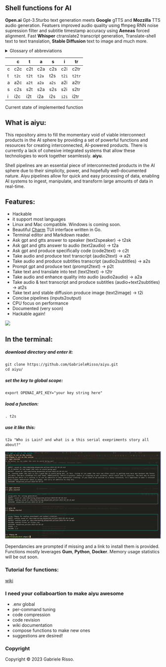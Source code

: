 ## Shell functions for AI

**Open.ai** Gpt-3.5turbo text generation meets **Google** gTTS and **Mozzilla** TTS audio generation. Featuers improved audio quality using ffmpeg RNN noise supression filter and subtitle timestamp accuracy using **Aeneas** forced alignment.
Fast **Whisper** ctranslate2 transcript generation, Translate-shell text to text translation, **Stable Diffusion** text to image and much more.

<details>

<summary>Glossary of abbreviations</summary>

## Inputs and Outputs

```c  -> code
t  -> text
a  -> audio
s  -> subtitle
tr -> translation
i  -> image
v --> video
sk -> speaker
```
</details>

|    	| c    	| t    	| a    	| s    	|  i 	|  tr 	|
|----	|------	|------	|------	|------	|------	|---	|
| c  	| c2c  	| c2t  	| c2a  	|  c2s   	| c2i 	| c2tr 	|
| t  	| `t2c`  	| `t2t`  	| `t2a`  	| t2s 	| `t2i` 	| `t2tr`  	|
| a  	| a2c  	| `a2t`  	| `a2a`  	| `a2s`  	| a2i 	|  a2tr 	|
| s  	|  c2s   	| s2t  	| s2a  	| s2s  	| s2i 	|  s2tr 	|
| i 	| i2c 	| i2t 	| i2a 	| i2s 	|  `i2i`  	|  i2tr 	|

Current state of implemented function

## What is **aiyu**:

This repository aims to fill the momentary void of viable interconnect products in the AI sphere by providing a set of powerful functions and resources for creating interconnected, AI-powered products. 
There is currently a lack of cohesive integrated systems that allow these technologies to work together seamlessly.  **aiyu**.

Shell pipelines are an essential piece of interconnected products in the AI sphere due to their simplicity, power, and hopefully well-documented nature. Aiyu pipelines allow for quick and easy processing of data, enabling AI systems to ingest, manipulate, and transform large amounts of data in real-time. 

## Features:

 * Hackable
 * it support most languages
 * Linux and Mac compatible. Windows is coming soon.
 * Beautiful [Charm](https://charm.sh/ "Charm") TUI interface written in Go.
 * Terminal editor and Markdown reader.
 * Ask gpt and gtts answer to speaker (text2speaker) -> t2sk
 * Ask gpt and gtts answer to audio (text2audio) -> t2a
 * Ask gpt and produce specifically code (code2text) -> c2t
 * Take audio and produce text transcript (audio2text) -> a2t
 * Take audio and produce subtitles transcript (audio2subtitles) -> a2s
 * Prompt gpt and produce text (prompt2text) -> p2t
 * Take text and translate into text (text2text) -> t2tr
 * Take audio and enhance quality into audio (audio2audio) -> a2a
 * Take audio & text transcript and produce subtitles (audio+text2subtitles) -> at2s
 * Take text and stable diffusion produce image (text2image) -> t2i
 * Concise pipelines (inputs2output)
 * CPU focus on performance
 * Documented (very soon)
 * Hackable again!

 <p align="left"> <a href="https://hits.seeyoufarm.com"><img src="https://hits.seeyoufarm.com/api/count/incr/badge.svg?url=https%3A%2F%2Fgithub.com%2FGabrieleRisso%2Faiyu&count_bg=%234D4244&title_bg=%23EA2424&icon_color=%233E3636&title=aiyu+&edge_flat=false"/></a> </p>



## In the terminal:

##### download directory and enter it:
```
git clone https://github.com/GabrieleRisso/aiyu.git 
cd aiyu/
```
##### set the key to global scope: 
```
export OPENAI_API_KEY="your key string here"
```
##### load a function:
```
. t2s
```
##### use it like this:
```
t2a "Who is Lain? and what is a this serial exepriments story all about?"
```

![alt text](https://github.com/gabrielerisso/aiyu/blob/main/t2a.jpg?raw=true)


Dependancies are prompted if missing and a link to install them is provided.
Functions mostly leverages **Gum**, **Python**, **Docker**.
Memory usage statistics will be out soon.

### Tutorial for functions:
[wiki](https://github.com/GabrieleRisso/aiyu/edit/main/wiki.md "Aiyu Wiki")


### I need your collaboartion to make **aiyu** awesome
 
 * .env global
 * per-command tuning
 * code compression
 * code revision
 * wiki documentation 
 * compose functions to make new ones
 * suggestions are desired!


### Copyright

Copyright © 2023 Gabriele Risso. 
